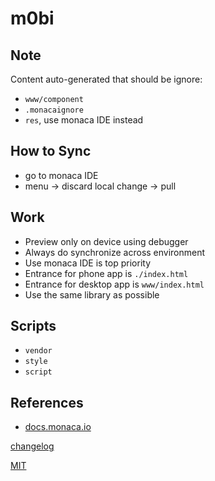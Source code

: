 # m0bi

## Note

Content auto-generated that should be ignore:

- `www/component`
- `.monacaignore`
- `res`, use monaca IDE instead

## How to Sync

- go to monaca IDE
- menu -> discard local change -> pull

## Work

- Preview only on device using debugger
- Always do synchronize across environment
- Use monaca IDE is top priority
- Entrance for phone app is `./index.html`
- Entrance for desktop app is `www/index.html`
- Use the same library as possible

## Scripts

- `vendor`
- `style`
- `script`

## References

- [docs.monaca.io](https://en.docs.monaca.io/)

[changelog](CHANGELOG.md)

[MIT](LICENSE)
